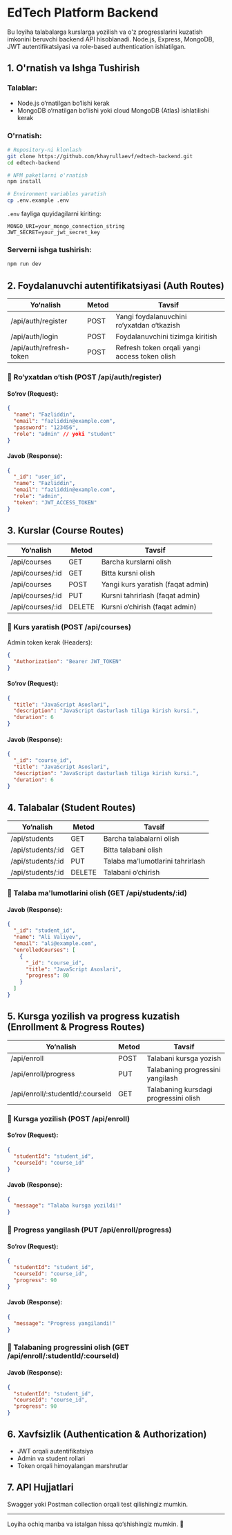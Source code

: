 # EdTech Platform Backend

Bu loyiha talabalarga kurslarga yozilish va o'z progresslarini kuzatish imkonini beruvchi backend API hisoblanadi. Node.js, Express, MongoDB, JWT autentifikatsiyasi va role-based authentication ishlatilgan.

## 1. O'rnatish va Ishga Tushirish

### Talablar:
- Node.js o‘rnatilgan bo‘lishi kerak
- MongoDB o‘rnatilgan bo‘lishi yoki cloud MongoDB (Atlas) ishlatilishi kerak

### O'rnatish:
```sh
# Repository-ni klonlash
git clone https://github.com/khayrullaevf/edtech-backend.git
cd edtech-backend

# NPM paketlarni o'rnatish
npm install

# Environment variables yaratish
cp .env.example .env
```

`.env` fayliga quyidagilarni kiriting:
```
MONGO_URI=your_mongo_connection_string
JWT_SECRET=your_jwt_secret_key
```

### Serverni ishga tushirish:
```sh
npm run dev
```

## 2. Foydalanuvchi autentifikatsiyasi (Auth Routes)

| Yo‘nalish | Metod | Tavsif |
|-----------|--------|-------------------------------|
| /api/auth/register | POST | Yangi foydalanuvchini ro‘yxatdan o‘tkazish |
| /api/auth/login | POST | Foydalanuvchini tizimga kiritish |
| /api/auth/refresh-token | POST | Refresh token orqali yangi access token olish |

### 🔹 Ro‘yxatdan o‘tish (POST /api/auth/register)
#### So‘rov (Request):
```json
{
  "name": "Fazliddin",
  "email": "fazliddin@example.com",
  "password": "123456",
  "role": "admin" // yoki "student"
}
```
#### Javob (Response):
```json
{
  "_id": "user_id",
  "name": "Fazliddin",
  "email": "fazliddin@example.com",
  "role": "admin",
  "token": "JWT_ACCESS_TOKEN"
}
```

## 3. Kurslar (Course Routes)

| Yo‘nalish | Metod | Tavsif |
|-----------|--------|------------------------------|
| /api/courses | GET | Barcha kurslarni olish |
| /api/courses/:id | GET | Bitta kursni olish |
| /api/courses | POST | Yangi kurs yaratish (faqat admin) |
| /api/courses/:id | PUT | Kursni tahrirlash (faqat admin) |
| /api/courses/:id | DELETE | Kursni o‘chirish (faqat admin) |

### 🔹 Kurs yaratish (POST /api/courses)
Admin token kerak (Headers):
```json
{
  "Authorization": "Bearer JWT_TOKEN"
}
```
#### So‘rov (Request):
```json
{
  "title": "JavaScript Asoslari",
  "description": "JavaScript dasturlash tiliga kirish kursi.",
  "duration": 6
}
```
#### Javob (Response):
```json
{
  "_id": "course_id",
  "title": "JavaScript Asoslari",
  "description": "JavaScript dasturlash tiliga kirish kursi.",
  "duration": 6
}
```

## 4. Talabalar (Student Routes)

| Yo‘nalish | Metod | Tavsif |
|-----------|--------|--------------------------------|
| /api/students | GET | Barcha talabalarni olish |
| /api/students/:id | GET | Bitta talabani olish |
| /api/students/:id | PUT | Talaba ma'lumotlarini tahrirlash |
| /api/students/:id | DELETE | Talabani o‘chirish |

### 🔹 Talaba ma'lumotlarini olish (GET /api/students/:id)
#### Javob (Response):
```json
{
  "_id": "student_id",
  "name": "Ali Valiyev",
  "email": "ali@example.com",
  "enrolledCourses": [
    {
      "_id": "course_id",
      "title": "JavaScript Asoslari",
      "progress": 80
    }
  ]
}
```

## 5. Kursga yozilish va progress kuzatish (Enrollment & Progress Routes)

| Yo‘nalish | Metod | Tavsif |
|-------------------|--------|---------------------------------|
| /api/enroll | POST | Talabani kursga yozish |
| /api/enroll/progress | PUT | Talabaning progressini yangilash |
| /api/enroll/:studentId/:courseId | GET | Talabaning kursdagi progressini olish |

### 🔹 Kursga yozilish (POST /api/enroll)
#### So‘rov (Request):
```json
{
  "studentId": "student_id",
  "courseId": "course_id"
}
```
#### Javob (Response):
```json
{
  "message": "Talaba kursga yozildi!"
}
```

### 🔹 Progress yangilash (PUT /api/enroll/progress)
#### So‘rov (Request):
```json
{
  "studentId": "student_id",
  "courseId": "course_id",
  "progress": 90
}
```
#### Javob (Response):
```json
{
  "message": "Progress yangilandi!"
}
```

### 🔹 Talabaning progressini olish (GET /api/enroll/:studentId/:courseId)
#### Javob (Response):
```json
{
  "studentId": "student_id",
  "courseId": "course_id",
  "progress": 90
}
```

## 6. Xavfsizlik (Authentication & Authorization)
- JWT orqali autentifikatsiya
- Admin va student rollari
- Token orqali himoyalangan marshrutlar

## 7. API Hujjatlari
Swagger yoki Postman collection orqali test qilishingiz mumkin.



---
Loyiha ochiq manba va istalgan hissa qo‘shishingiz mumkin. 🚀

